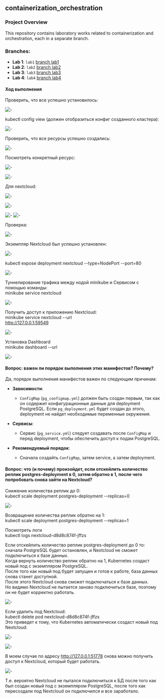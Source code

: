 ## containerization_orchestration

### Project Overview

This repository contains laboratory works related to containerization and orchestration, each in a separate branch.

### Branches:

- **Lab 1**: `lab1` [branch lab1 ](https://github.com/alexiv-tn65/containerization_orchestration/tree/lab1)
- **Lab 2**: `lab2` [branch lab2 ](https://github.com/alexiv-tn65/containerization_orchestration/tree/lab2)
- **Lab 3**: `lab3` [branch lab3 ](https://github.com/alexiv-tn65/containerization_orchestration/tree/lab3)
- **Lab 4**: `lab4` [branch lab4 ](https://github.com/alexiv-tn65/containerization_orchestration/tree/lab4)



#### Ход выполнения 

Проверить, что все успешно установилось:

![-](images/2.png)

kubectl config view (должен отобразиться конфиг созданного кластера):

![-](images/3.png)

Проверить, что все ресурсы успешно создались:

![-](images/4.png)

Посмотреть конкретный ресурс:

![-](images/5.png)

![-](images/6.png)


Для  nextcloud:

![-](images/7.png)

![-](images/8.png)

![-](images/9.png)
![-](images/10.png)


Проверка:

![-](images/11.png)

Экземпляр Nextcloud был успешно установлен:

![-](images/12.png)


kubectl expose deployment nextcloud --type=NodePort --port=80

![-](images/13.png)


Туннелирование трафика между нодой minikube и Сервисом с помощью команды:  
minikube service nextcloud

![-](images/14.png)

Получить доступ к  приложению Nextcloud:   
minikube service nextcloud --url   
http://127.0.0.1:59549


![-](images/15.png)


Установка Dashboard     
minikube dashboard --url

![-](images/16.png)

#### Вопрос: важен ли порядок выполнения этих манифестов? Почему?


Да, порядок выполнения манифестов важен по следующим причинам:

- **Зависимости**: 
  - `ConfigMap` (`pg_configmap.yml`) должен быть создан первым, так как он содержит конфигурационные данные для deployment PostgreSQL. Если `pg_deployment.yml` будет создан до этого, deployment не найдет необходимые переменные окружения.

- **Сервисы**: 
  - Сервис (`pg_service.yml`) следует создавать после `ConfigMap` и перед deployment, чтобы обеспечить доступ к подам PostgreSQL.

- **Рекомендуемый порядок**:
  - Сначала создайть `ConfigMap`, затем service, а затем deployment.


#### Вопрос: что (и почему) произойдет, если отскейлить количество реплик postgres-deployment в 0, затем обратно в 1, после чего попробовать снова зайти на Nextcloud?

Снижение количества реплик до 0:   
kubectl scale deployment postgres-deployment --replicas=0    

![-](images/17.png)

Возвращение количества реплик обратно на 1:           
kubectl scale deployment postgres-deployment --replicas=1

Посмотреть логи    
kubectl logs nextcloud-d8d8c874f-jffzs



Если  отскейлить количество реплик postgres-deployment до 0 то:    
сначала  PostgreSQL будет остановлен, и Nextcloud не сможет подключиться к базе данных.  
Когда вернуть количество реплик обратно на 1, Kubernetes создаст новый под с экземпляром PostgreSQL.   
После того как новый под будет запущен и готов к работе, база данных снова станет доступной.  
После этого Nextcloud снова сможет подключаться к базе данных.   
Но видимо Nextcloud не пытается заново подключиться базе, поэтому он не будет корректно работать.

![-](images/18.png)

Если удалить под Nextcloud:    
kubectl delete pod nextcloud-d8d8c874f-jffzs     
Это приведет к тому, что Kubernetes автоматически создаст новый под Nextcloud: 

![-](images/19.png)

![-](images/20.png)

В моем случае по адресу http://127.0.0.1:51778 cнова можно получить доступ к Nextcloud, который будет работать.    

![-](images/21.png)      

Т.е. вероятно  Nextcloud не пытался подключиться к  БД после того как был создан новый под с экземпляром PostgreSQL, после того как пересоздали под Nextcloud он подключился и все заработало.



